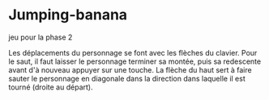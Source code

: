 # Jumping-banana
jeu pour la phase 2

Les déplacements du personnage se font avec les flèches du clavier.
Pour le saut, il faut laisser le personnage terminer sa montée, puis sa redescente avant d'à nouveau appuyer sur une touche.
La flèche du haut sert à faire sauter le personnage en diagonale dans la direction dans laquelle il est tourné (droite au départ).
